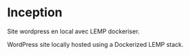 # Inception


Site wordpress en local avec LEMP dockeriser.

WordPress site locally hosted using a Dockerized LEMP stack.
